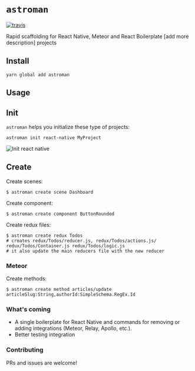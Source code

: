 # `astroman`
[![travis](https://travis-ci.org/Astrocoders/astroman.svg?branch=develop)](https://travis-ci.org/Astrocoders/astroman)

Rapid scaffolding for React Native, Meteor and React Boilerplate [add more description] projects

## Install
```
yarn global add astroman
```

## Usage

## Init
`astroman` helps you initialize these type of projects:
```
astroman init react-native MyProject
```
![Init react native](https://github.com/Astrocoders/astroman/raw/develop/imgs/initReactNative.gif)

## Create
Create scenes:
```
$ astroman create scene Dashboard
```
Create component:
```
$ astroman create component ButtonRounded
```
Create redux files:
```
$ astroman create redux Todos
# creates redux/Todos/reducer.js, redux/Todos/actions.js/ redux/Todos/Container.js redux/Todos/logic.js
# it also update the main reducers file with the new reducer
```
### Meteor
Create methods:
```
$ astroman create method articles/update articleSlug:String,authorId:SimpleSchema.RegEx.Id
```

### What's coming
- A single boilerplate for React Native and commands for removing or adding integrations (Meteor, Relay, Apollo, etc.).
- Better testing integration

### Contributing
PRs and issues are welcome!
